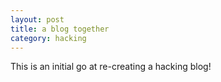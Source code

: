 ```yaml
---
layout: post
title: a blog together
category: hacking
---
```


This is an initial go at re-creating a hacking blog!
